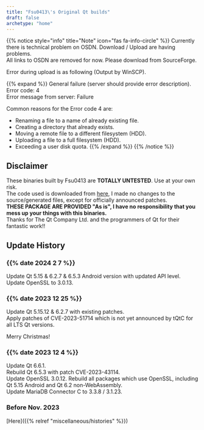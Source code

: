 ```yaml
---
title: "Fsu0413\'s Original Qt builds"
draft: false
archetype: "home"
---
```


{{% notice style="info" title="Note"  icon="fas fa-info-circle" %}}
Currently there is technical problem on OSDN. Download / Upload are having problems.  
All links to OSDN are removed for now. Please download from SourceForge.

Error during upload is as following (Output by WinSCP).

{{% expand %}}
General failure (server should provide error description).  
Error code: 4  
Error message from server: Failure

Common reasons for the Error code 4 are:
- Renaming a file to a name of already existing file.
- Creating a directory that already exists.
- Moving a remote file to a different filesystem (HDD).
- Uploading a file to a full filesystem (HDD).
- Exceeding a user disk quota.
{{% /expand %}}
{{% /notice %}}

## Disclaimer

These binaries built by Fsu0413 are __TOTALLY UNTESTED__. Use at your own risk.  
The code used is downloaded from [here](http://download.qt.io), I made no changes to the source/generated files, except for officially announced patches.  
__THESE PACKAGE ARE PROVIDED "As is", I have no responsibility that you mess up your things with this binaries.__  
Thanks for The Qt Company Ltd. and the programmers of Qt for their fantastic work!!

## Update History

### {{% date 2024 2 7 %}}
Update Qt 5.15 & 6.2.7 & 6.5.3 Android version with updated API level.  
Update OpenSSL to 3.0.13.

### {{% date 2023 12 25 %}}
Update Qt 5.15.12 & 6.2.7 with existing patches.   
Apply patches of CVE-2023-51714 which is not yet announced by tQtC for all LTS Qt versions.

Merry Christmas!

### {{% date 2023 12 4 %}}
Update Qt 6.6.1.   
Rebuild Qt 6.5.3 with patch CVE-2023-43114.   
Update OpenSSL 3.0.12. Rebuild all packages which use OpenSSL, including Qt 5.15 Android and Qt 6.2 non-WebAssembly.   
Update MariaDB Connector C to 3.3.8 / 3.1.23.

### Before Nov. 2023

[Here]({{% relref "miscellaneous/histories" %}})
